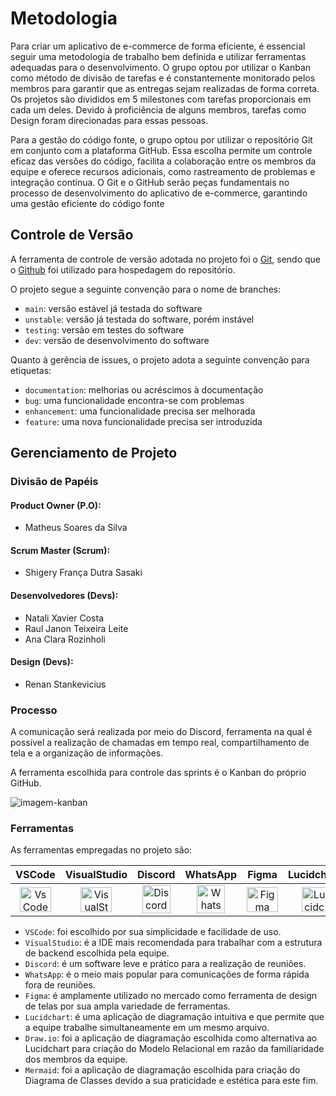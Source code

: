 # Metodologia

Para criar um aplicativo de e-commerce de forma eficiente, é essencial seguir uma metodologia de trabalho bem definida e utilizar ferramentas adequadas para o desenvolvimento. O grupo optou por utilizar o Kanban como método de divisão de tarefas e é constantemente monitorado pelos membros para garantir que as entregas sejam realizadas de forma correta. Os projetos são divididos em 5 milestones com tarefas proporcionais em cada um deles. Devido à proficiência de alguns membros, tarefas como Design foram direcionadas para essas pessoas.

Para a gestão do código fonte, o grupo optou por utilizar o repositório Git em conjunto com a plataforma GitHub. Essa escolha permite um controle eficaz das versões do código, facilita a colaboração entre os membros da equipe e oferece recursos adicionais, como rastreamento de problemas e integração contínua. O Git e o GitHub serão peças fundamentais no processo de desenvolvimento do aplicativo de e-commerce, garantindo uma gestão eficiente do código fonte

## Controle de Versão

A ferramenta de controle de versão adotada no projeto foi o
[Git](https://git-scm.com/), sendo que o [Github](https://github.com)
foi utilizado para hospedagem do repositório.

O projeto segue a seguinte convenção para o nome de branches:

- `main`: versão estável já testada do software
- `unstable`: versão já testada do software, porém instável
- `testing`: versão em testes do software
- `dev`: versão de desenvolvimento do software

Quanto à gerência de issues, o projeto adota a seguinte convenção para
etiquetas:

- `documentation`: melhorias ou acréscimos à documentação
- `bug`: uma funcionalidade encontra-se com problemas
- `enhancement`: uma funcionalidade precisa ser melhorada
- `feature`: uma nova funcionalidade precisa ser introduzida

## Gerenciamento de Projeto

### Divisão de Papéis

#### Product Owner (P.O): 
- Matheus Soares da Silva

#### Scrum Master (Scrum): 
- Shigery França Dutra Sasaki

#### Desenvolvedores (Devs):

- Natali Xavier Costa
- Raul Janon Teixeira Leite
- Ana Clara Rozinholi

#### Design (Devs):
- Renan Stankevicius

### Processo

A comunicação será realizada por meio do Discord, ferramenta na qual é possível a realização de chamadas em tempo real, compartilhamento de tela e a organização de informações.

A ferramenta escolhida para controle das sprints é o Kanban do próprio GitHub.

![imagem-kanban](https://github.com/ICEI-PUC-Minas-PMV-ADS/pmv-ads-2024-1-e3-proj-mov-t2-farmaonline/assets/89418479/6d5e8fc6-6a32-4782-902d-95632064bb1d)

### Ferramentas

As ferramentas empregadas no projeto são:

|VSCode|VisualStudio|Discord|WhatsApp|Figma|Lucidchart|Draw.io|Mermaid|
|-|-|-|-|-|-|-|-|
|<div align="center"><img alt="VsCode" src="https://cdn.jsdelivr.net/gh/devicons/devicon@latest/icons/vscode/vscode-original.svg" height="40px" width="50px"/>|<div align="center"><img alt="VisualStudio" src="https://cdn.jsdelivr.net/gh/devicons/devicon@latest/icons/visualstudio/visualstudio-original.svg" height="40px" width="50px"/>|<div align="center"><img alt="Discord" src="https://github.com/ICEI-PUC-Minas-PMV-ADS/pmv-ads-2024-1-e3-proj-mov-t2-farmaonline/assets/89418479/6d73575a-22f2-45e6-a885-f1ca615f99bf" height="45px" width="45px"/>|<div align="center"><img alt="WhatsApp" src="https://github.com/ICEI-PUC-Minas-PMV-ADS/pmv-ads-2024-1-e3-proj-mov-t2-farmaonline/assets/89418479/d3974776-241a-4235-bac2-cf802ec089a4" height="45px" width="45px"/>|<div align="center"><img alt="Figma" src="https://cdn.jsdelivr.net/gh/devicons/devicon/icons/figma/figma-original.svg" height="40px" width="50px"/>|<div align="center"><img alt="Lucidchart" src="https://github.com/renanstankev/Farmacia-Online/assets/89418479/a8a30d15-fb8d-4c54-b89b-f9925251852b" height="40px" width="40px"/>|<div align="center"><img alt="Draw.io" src="https://github.com/ICEI-PUC-Minas-PMV-ADS/pmv-ads-2024-1-e3-proj-mov-t2-farmaonline/assets/89418479/d32b3068-33e9-4d28-aa6c-33b2fa06115f" height="40px" width="40px"/>|<div align="center"><img alt="Mermaid" src="https://github.com/ICEI-PUC-Minas-PMV-ADS/pmv-ads-2024-1-e3-proj-mov-t2-farmaonline/assets/89418479/641d1c1b-cd45-443f-9f21-3515664be329" height="40px" width="40px"/>|

- `VSCode`: foi escolhido por sua simplicidade e facilidade de uso. 
- `VisualStudio`: é a IDE mais recomendada para trabalhar com a estrutura de backend escolhida pela equipe. 
- `Discord`: é um software leve e prático para a realização de reuniões. 
- `WhatsApp`: é o meio mais popular para comunicações de forma rápida fora de reuniões.
- `Figma`: é amplamente utilizado no mercado como ferramenta de design de telas por sua ampla variedade de ferramentas. 
- `Lucidchart`: é uma aplicação de diagramação intuitiva e que permite que a equipe trabalhe simultaneamente em um mesmo arquivo. 
- `Draw.io`: foi a aplicação de diagramação escolhida como alternativa ao Lucidchart para criação do Modelo Relacional em razão da familiaridade dos membros da equipe. 
- `Mermaid`: foi a aplicação de diagramação escolhida para criação do Diagrama de Classes devido a sua praticidade e estética para este fim. 
